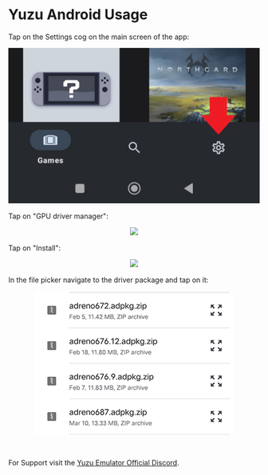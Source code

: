 # Yuzu Android Usage

Tap on the Settings cog on the main screen of the app:

<p align="center"><img src="images/yuzu_settings.png"/></p>

Tap on "GPU driver manager":

<p align="center"><img src="https://github.com/K11MCH1/AdrenoToolsDrivers/assets/145665569/cf8d42c6-b5bf-47f7-a002-dc5b2cd6574a"/></p>

Tap on "Install":

<p align="center"><img src="https://github.com/K11MCH1/AdrenoToolsDrivers/assets/145665569/bd87c779-1fc7-4c0f-98db-82aec4ba619f"/></p>

In the file picker navigate to the driver package and tap on it:

<p align="center"><img src="images/yuzu_picker.png"/></p>

<br>

For Support visit the <a href="https://discord.gg/u77vRWY">Yuzu Emulator Official Discord</a>.

